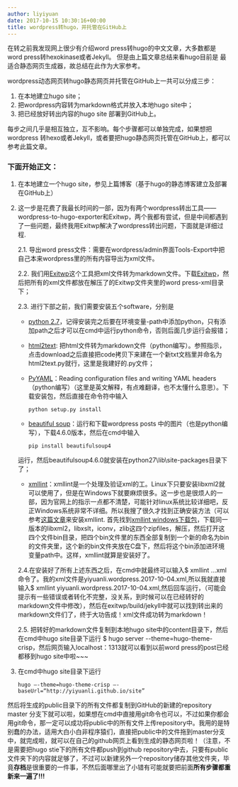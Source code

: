 ```yaml
---
author: liyiyuan
date: 2017-10-15 10:30:16+00:00 
title: wordpress转hugo，并托管在GitHub上
---
```


在转之前我发现网上很少有介绍word press转hugo的中文文章，大多数都是
word press转hexokinase或者Jekyll。 但是由上篇文章总结来看hugo目前是
最适合静态网页生成器，故总结在此作为大家参考。

wordpress动态网页转hugo静态网页并托管在GitHub上一共可以分成三步： 
   
1. 在本地建立hugo site；    
2. 把wordpress内容转为markdown格式并放入本地hugo site中；    
3. 把已经放好转出内容的hugo site 部署到GitHub上。

每步之间几乎是相互独立，互不影响。每个步骤都可以单独完成，如果想把wordpress
转hexo或者Jekyll，或者要把hugo静态网页托管在GitHub上，都可以参考此篇文章。

### **下面开始正文：**

1. 在本地建立一个hugo site，参见上篇博客（基于hugo的静态博客建立及部署在GitHub上）
2. 这一步是花费了我最长时间的一部，因为有两个wordpress转出工具——wordpress-to-hugo-exporter和Exitwp，两个我都有尝试，但是中间都遇到了一些问题，最终我用Exitwp解决了wordpress转出问题，下面就是详细过程.       
    
	2.1. 导出word press文件：需要在wordpress/admin界面Tools-Export中把自己本来wordpress里的所有内容导出为xml文件。    
    
	2.2. 我们用[Exitwp](https://github.com/thomasf/exitwp)这个工具把xml文件转为markdown文件。下载[Exitwp](https://github.com/thomasf/exitwp.git)，然后把所有的xml文件都放在解压了的Exitwp文件夹里的word press-xml目录下；    
    
	2.3. 进行下部之前，我们需要安装五个software，分别是    
    * [python 2.7](https://www.python.org/)，记得安装完之后要在环境变量-path中添加python，只有添加path之后才可以在cmd中运行python命令，否则后面几步运行会报错；
    * [html2text](http://www.aaronsw.com/2002/html2text/): 把html文件转为markdown文件（python编写）。参照指示，点击download之后直接把code拷贝下来建在一个新txt文档里并命名为html2text.py就行，这里是我建好的.py文件；    
    * [PyYAML](http://pyyaml.org/wiki/PyYAML)：Reading configuration files and writing YAML headers（python编写）（这里是英文解释，有点难翻译，也不太懂什么意思）。下载安装包，然后直接在命令符中输入     
	    
		```
	    python setup.py install
	    ```
    * [beautiful soup](https://www.crummy.com/software/BeautifulSoup/)：运行和下载wordpress posts 中的图片（也是python编写），下载4.6.0版本，然后在cmd中输入    
		```
		pip install beautifulsoup4
		```
	运行，然后beautifulsoup4.6.0就安装在python27\lib\site-packages目录下了；
	* [xmllint](http://xmlsoft.org/downloads.html)：xmllint是一个处理及验证xml的工。Linux下只要安装libxml2就可以使用了，但是在Windows下就要麻烦很多。这一步也是很烦人的一部，因为官网上的指示一点都不清楚，可能针对linux系统比较详细吧，反正Windows系统非常不详细。所以我搜了很久才找到正确安装方法（可以参考[这篇文章](http://flowingmotion.jojordan.org/2011/10/08/3-steps-to-download-xmllint/)来安装xmllint.
	首先找到[xmllint windows下载包](http://xmlsoft.org/sources/win32/)，下载同一版本的libxml2，libxslt，iconv，zlib这四个zipfiles，解压，然后打开这四个文件bin目录，把四个bin文件里的东西全部复制到一个新的命名为bin的文件夹里，这个新的bin文件夹放在C盘下，然后将这个bin添加进环境变量path中。这样，xmllint就算是安装好了。    
    
	2.4.在安装好了所有上述东西之后，在cmd中就最终可以输入$ xmllint ...xml 命令了。我的xml文件是yiyuanli.wordpress.2017-10-04.xml,所以我就直接输入$ xmllint yiyuanli.wordpress.2017-10-04.xml,然后回车运行，（可能会提示有一些错误或者转化不完整，没关系，到时候可以在已经转好的markdown文件中修改），然后在exitwp/build/jekyll中就可以找到转出来的markdown文件们了，终于大功告成！xml文件成功转为markdown！
    
	2.5. 把转好的markdown文件复制到本地hugo site中的content目录下，然后在cmd中hugo site目录下运行 $ hugo server --theme=hugo-theme-crisp，然后网页输入localhost：1313就可以看到以前word press的post已经都移到hugo site中啦~~~
3. 在cmd中hugo site目录下运行
    ```
	hugo –-theme=hugo-theme-crisp –-baseUrl=“http://yiyuanli.github.io/site”
	```
然后将生成的public目录下的所有文件都复制到GitHub的新建的repository master 分支下就可以啦，如果想在cmd中直接用git命令也可以，不过如果你都会用git命令，那一定可以成功将public中的所有文件上传repository中。我用的是特别蠢的办法，适用大白小白非程序猿们，直接把public中的文件拖到master分支中，就完成啦，就可以在自己的github网页上看到生成的静态网页啦！（注意，不是需要把hugo stie下的所有文件都push到github repository中去，只要有public文件夹下的内容就足够了，不过可以新建另外一个repository储存其他文件夹，毕竟**存档**是很重要的一件事，不然后面哪里出了小错有可能就要把前面**所有步骤都重新来一遍了!!!**	   
	       
